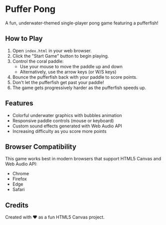 # Puffer Pong

A fun, underwater-themed single-player pong game featuring a pufferfish!

## How to Play

1. Open `index.html` in your web browser.
2. Click the "Start Game" button to begin playing.
3. Control the coral paddle:
   - Use your mouse to move the paddle up and down
   - Alternatively, use the arrow keys (or W/S keys)
4. Bounce the pufferfish back with your paddle to score points.
5. Don't let the pufferfish get past your paddle!
6. The game gets progressively harder as the pufferfish speeds up.

## Features

- Colorful underwater graphics with bubbles animation
- Responsive paddle controls (mouse or keyboard)
- Custom sound effects generated with Web Audio API
- Increasing difficulty as you score more points

## Browser Compatibility

This game works best in modern browsers that support HTML5 Canvas and Web Audio API:
- Chrome
- Firefox
- Edge
- Safari

## Credits

Created with ❤️ as a fun HTML5 Canvas project.
